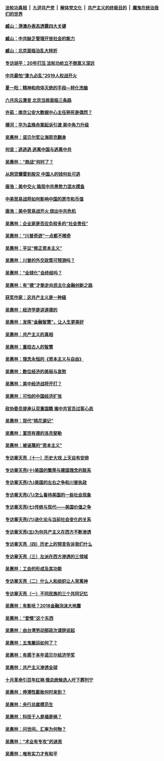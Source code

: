####  [法轮功真相](../../../../basic/blob/master/README.md?t=08282252) &nbsp;|&nbsp; [九评共产党](../../../../9ping.md/blob/master/README.md?t=08282252) &nbsp;|&nbsp; [解体党文化](../../../../jtdwh.md/blob/master/README.md?t=08282252)  &nbsp;|&nbsp; [共产主义的终极目的](../../../../gczydzjmd.md/blob/master/README.md?t=08282252) &nbsp;|&nbsp; [魔鬼在统治我们的世界](../../../../mgztzwmdsj.md/blob/master/README.md?t=08282252) 

#### [臧山：港澳办表态透露四大关键](../pages/nsc423/n11421628.md?t=08282252) 

#### [臧山：中共缺乏管理开放社会的能力](../pages/nsc423/n11407457.md?t=08282252) 

#### [臧山：北京面临治乱大转折](../pages/nsc423/n11406895.md?t=08282252) 

#### [专访胡平：20年打压 法轮功屹立不倒意义深远](../pages/nsc423/n11398800.md?t=08282252) 

#### [中共最怕“逢九必乱”2019人权战开火](../pages/nsc423/n11385248.md?t=08282252) 

#### [夏一阳：精神和肉体灭绝的手段—转化洗脑](../pages/nsc423/n11368250.md?t=08282252) 

#### [六月风云激变 北京当局面临三条路](../pages/nsc423/n11313668.md?t=08282252) 

#### [许茹：南京公安大数据中心主任猝死是偶然？](../pages/nsc423/n11064744.md?t=08282252) 

#### [横河：华为孟晚舟案起诉引渡 美中角力升级](../pages/nsc423/n11027230.md?t=08282252) 

#### [吴惠林：诺贝尔奖让海耶克翻身](../pages/nsc423/n10890049.md?t=08282252) 

#### [何坚：逃逃逃 逃离中国与逃离中共](../pages/nsc423/n10592891.md?t=08282252) 

#### [吴惠林：“商战”何时了？](../pages/nsc423/n10573558.md?t=08282252) 

#### [从网贷爆雷到股灾 中国人的钱何处可逃](../pages/nsc423/n10572800.md?t=08282252) 

#### [唐浩：美中交火 隐现中共黑势力混水摸鱼](../pages/nsc423/n10544040.md?t=08282252) 

#### [中美贸易战将如何影响中国的房市和币值](../pages/nsc423/n10543697.md?t=08282252) 

#### [唐浩：美中贸易战开火 烧出中共危机](../pages/nsc423/n10540126.md?t=08282252) 

#### [吴惠林：企业家是否应负较多的“社会责任”](../pages/nsc423/n10535022.md?t=08282252) 

#### [吴惠林：“川普奇迹”一点都不稀奇](../pages/nsc423/n10512808.md?t=08282252) 

#### [吴惠林：平议“修正资本主义”](../pages/nsc423/n10495724.md?t=08282252) 

#### [吴惠林：川普的外交政策可预测吗？](../pages/nsc423/n10462387.md?t=08282252) 

#### [吴惠林：“全球化”会终结吗？](../pages/nsc423/n10452838.md?t=08282252) 

#### [吴惠林：有“德”才能走向民主化金融创新之路](../pages/nsc423/n10432292.md?t=08282252) 

#### [获奖作家：这共产主义是一种癌](../pages/nsc423/n10431541.md?t=08282252) 

#### [吴惠林：经济学是讲道德的](../pages/nsc423/n10398014.md?t=08282252) 

#### [吴惠林：发挥“金融智慧”，让人生更美好](../pages/nsc423/n10375019.md?t=08282252) 

#### [吴惠林：共产主义的真相](../pages/nsc423/n10351394.md?t=08282252) 

#### [吴惠林：重拾古人的智慧](../pages/nsc423/n10337691.md?t=08282252) 

#### [吴惠林：理念永恒的《资本主义与自由》](../pages/nsc423/n10316274.md?t=08282252) 

#### [吴惠林：数位经济的美丽与哀愁](../pages/nsc423/n10292946.md?t=08282252) 

#### [吴惠林：美中经济战将开打？](../pages/nsc423/n10258825.md?t=08282252) 

#### [吴惠林：可怕的中国经济扩张](../pages/nsc423/n10219147.md?t=08282252) 

#### [政协委员提承认双重国籍 揭中共官员过客心态](../pages/nsc423/n10208809.md?t=08282252) 

#### [吴惠林：现代“桃花源记”](../pages/nsc423/n10185234.md?t=08282252) 

#### [吴惠林：富而有德的洛克斐勒](../pages/nsc423/n10142264.md?t=08282252) 

#### [吴惠林：被诬蔑的“资本主义”](../pages/nsc423/n10124816.md?t=08282252) 

#### [专访章天亮（十一）历史大戏 上天自有安排](../pages/nsc423/n10094905.md?t=08282252) 

#### [专访章天亮(十)美国的繁荣与建国理念的联系](../pages/nsc423/n10094899.md?t=08282252) 

#### [专访章天亮(九)美国的左右之争和川普执政](../pages/nsc423/n10094889.md?t=08282252) 

#### [专访章天亮(八)怎么看待美国的一些社会现象](../pages/nsc423/n10094857.md?t=08282252) 

#### [专访章天亮(七)传统与现代——美国价值之争](../pages/nsc423/n10093140.md?t=08282252) 

#### [专访章天亮(六)进化论与当前社会变化的关系](../pages/nsc423/n10092036.md?t=08282252) 

#### [专访章天亮(五)为何共产主义在西方不断渗透](../pages/nsc423/n10083620.md?t=08282252) 

#### [专访章天亮（四）历史上的预言告诉我们什么](../pages/nsc423/n10083606.md?t=08282252) 

#### [专访章天亮（三）左派在西方渗透的三领域](../pages/nsc423/n10081115.md?t=08282252) 

#### [吴惠林：工会的形成及其功能](../pages/nsc423/n10080633.md?t=08282252) 

#### [专访章天亮（二）什么人和组织让人背离神](../pages/nsc423/n10076637.md?t=08282252) 

#### [专访章天亮（一）不同民族的三个共同记忆](../pages/nsc423/n10074188.md?t=08282252) 

#### [吴惠林：有影呒？2018金融泡沫大地震](../pages/nsc423/n10040534.md?t=08282252) 

#### [吴惠林：“爱情”这个东西](../pages/nsc423/n10019423.md?t=08282252) 

#### [吴惠林：由台湾劳动部政次请辞说起](../pages/nsc423/n9979679.md?t=08282252) 

#### [吴惠林：五鬼搬运如何了？](../pages/nsc423/n9925338.md?t=08282252) 

#### [吴惠林：有感于本年诺贝尔经济学奖](../pages/nsc423/n9871883.md?t=08282252) 

#### [吴惠林：共产主义渗透全球](../pages/nsc423/n9812748.md?t=08282252) 

#### [十月革命引百年红祸 俄总统候选人吁下葬列宁](../pages/nsc423/n9810182.md?t=08282252) 

#### [吴惠林：停滞性膨胀何时来到？](../pages/nsc423/n9764136.md?t=08282252) 

#### [吴惠林：央行总裁模范生](../pages/nsc423/n9728134.md?t=08282252) 

#### [吴惠林：科技于人是福是祸？](../pages/nsc423/n9672982.md?t=08282252) 

#### [吴惠林：问世间，汇率为何物？](../pages/nsc423/n9621788.md?t=08282252) 

#### [吴惠林：“术业有专攻”的迷思](../pages/nsc423/n9580363.md?t=08282252) 

#### [吴惠林：唯有实力才有和平](../pages/nsc423/n9529599.md?t=08282252) 


